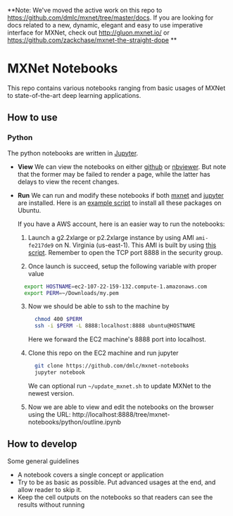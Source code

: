 **Note: We've moved the active work on this repo to https://github.com/dmlc/mxnet/tree/master/docs. 
If you are looking for docs related to a new, dynamic, elegant and easy to use imperative interface for MXNet, check out http://gluon.mxnet.io/ or https://github.com/zackchase/mxnet-the-straight-dope **


# MXNet Notebooks


This repo contains various notebooks ranging from basic usages of MXNet to
state-of-the-art deep learning applications.

## How to use

### Python

The python notebooks are written in [Jupyter](http://jupyter.org/).

- **View** We can view the notebooks on either
  [github](https://github.com/dmlc/mxnet-notebooks/blob/master/python/outline.ipynb)
  or
  [nbviewer](http://nbviewer.jupyter.org/github/dmlc/mxnet-notebooks/blob/master/python/outline.ipynb). But
  note that the former may be failed to render a page, while the latter has
  delays to view the recent changes.

- **Run** We can run and modify these notebooks if both [mxnet](http://mxnet.io/get_started/index.html#setup-and-installation) and [jupyter](http://jupyter.org/) are
  installed. Here is an [example script](https://gist.github.com/mli/b64322f446b2043e3350ddcbfa5957be) to install all these packages on Ubuntu.

  If you have a AWS account, here is an easier way to run the notebooks:

  1.  Launch a g2.2xlarge or p2.2xlarge instance by using AMI `ami-fe217de9` on N. Virginia (us-east-1). This AMI is built by using  [this script](https://gist.github.com/mli/b64322f446b2043e3350ddcbfa5957be). Remember to open the TCP port 8888 in the security group.

  2.  Once launch is succeed, setup the following variable with proper value

    ```bash
      export HOSTNAME=ec2-107-22-159-132.compute-1.amazonaws.com
      export PERM=~/Downloads/my.pem
    ```

   3. Now we should be able to ssh to the machine by

      ```bash
        chmod 400 $PERM
        ssh -i $PERM -L 8888:localhost:8888 ubuntu@HOSTNAME
      ```

      Here we forward the EC2 machine's 8888 port into localhost.

   4. Clone this repo on the EC2 machine and run jupyter

      ```bash
        git clone https://github.com/dmlc/mxnet-notebooks
        jupyter notebook
      ```
   	  We can optional run `~/update_mxnet.sh` to update MXNet to the newest version.

   5. Now we are able to view and edit the notebooks on the browser using the URL: http://localhost:8888/tree/mxnet-notebooks/python/outline.ipynb


## How to develop

Some general guidelines

- A notebook covers a single concept or application
- Try to be as basic as possible. Put advanced usages at the end, and allow reader to skip it.
- Keep the cell outputs on the notebooks so that readers can see the results without running
